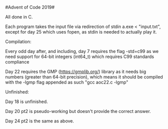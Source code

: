 #Advent of Code 2019#


All done in C.

Each program takes the input file via redirection of stdin a.exe < "input.txt", except for day 25 which uses fopen, as stdin is needed to actually play it.


Compilation:

Every odd day after, and including, day 7 requires the flag -std=c99 as we need support for 64-bit integers (int64_t) which requires C99 standards compliance

Day 22 requires the GMP (https://gmplib.org/) library as it needs big numbers (greater than 64-bit precision), which means it should be compiled with the -lgmp flag appended as such "gcc aoc22.c -lgmp"


Unfinished:

Day 18 is unfinished.

Day 20 pt2 is pseudo-working but doesn't provide the correct answer.

Day 24 pt2 is the same as above.
